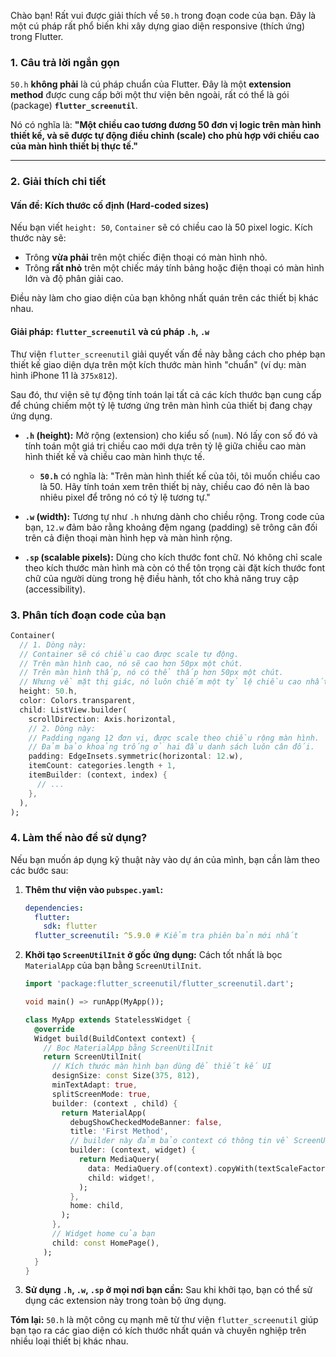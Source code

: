 Chào bạn! Rất vui được giải thích về `50.h` trong đoạn code của bạn. Đây là một cú pháp rất phổ biến khi xây dựng giao diện responsive (thích ứng) trong Flutter.

### 1. Câu trả lời ngắn gọn

`50.h` **không phải** là cú pháp chuẩn của Flutter. Đây là một **extension method** được cung cấp bởi một thư viện bên ngoài, rất có thể là gói (package) **`flutter_screenutil`**.

Nó có nghĩa là: **"Một chiều cao tương đương 50 đơn vị logic trên màn hình thiết kế, và sẽ được tự động điều chỉnh (scale) cho phù hợp với chiều cao của màn hình thiết bị thực tế."**

---

### 2. Giải thích chi tiết

#### Vấn đề: Kích thước cố định (Hard-coded sizes)
Nếu bạn viết `height: 50`, `Container` sẽ có chiều cao là 50 pixel logic. Kích thước này sẽ:
*   Trông **vừa phải** trên một chiếc điện thoại có màn hình nhỏ.
*   Trông **rất nhỏ** trên một chiếc máy tính bảng hoặc điện thoại có màn hình lớn và độ phân giải cao.

Điều này làm cho giao diện của bạn không nhất quán trên các thiết bị khác nhau.

#### Giải pháp: `flutter_screenutil` và cú pháp `.h`, `.w`
Thư viện `flutter_screenutil` giải quyết vấn đề này bằng cách cho phép bạn thiết kế giao diện dựa trên một kích thước màn hình "chuẩn" (ví dụ: màn hình iPhone 11 là `375x812`).

Sau đó, thư viện sẽ tự động tính toán lại tất cả các kích thước bạn cung cấp để chúng chiếm một tỷ lệ tương ứng trên màn hình của thiết bị đang chạy ứng dụng.

*   **`.h` (height):** Mở rộng (extension) cho kiểu số (`num`). Nó lấy con số đó và tính toán một giá trị chiều cao mới dựa trên tỷ lệ giữa chiều cao màn hình thiết kế và chiều cao màn hình thực tế.
    *   **`50.h`** có nghĩa là: "Trên màn hình thiết kế của tôi, tôi muốn chiều cao là 50. Hãy tính toán xem trên thiết bị này, chiều cao đó nên là bao nhiêu pixel để trông nó có tỷ lệ tương tự."

*   **`.w` (width):** Tương tự như `.h` nhưng dành cho chiều rộng. Trong code của bạn, `12.w` đảm bảo rằng khoảng đệm ngang (padding) sẽ trông cân đối trên cả điện thoại màn hình hẹp và màn hình rộng.

*   **`.sp` (scalable pixels):** Dùng cho kích thước font chữ. Nó không chỉ scale theo kích thước màn hình mà còn có thể tôn trọng cài đặt kích thước font chữ của người dùng trong hệ điều hành, tốt cho khả năng truy cập (accessibility).

### 3. Phân tích đoạn code của bạn

```dart
Container(
  // 1. Dòng này:
  // Container sẽ có chiều cao được scale tự động.
  // Trên màn hình cao, nó sẽ cao hơn 50px một chút.
  // Trên màn hình thấp, nó có thể thấp hơn 50px một chút.
  // Nhưng về mặt thị giác, nó luôn chiếm một tỷ lệ chiều cao nhất quán.
  height: 50.h,
  color: Colors.transparent,
  child: ListView.builder(
    scrollDirection: Axis.horizontal,
    // 2. Dòng này:
    // Padding ngang 12 đơn vị, được scale theo chiều rộng màn hình.
    // Đảm bảo khoảng trống ở hai đầu danh sách luôn cân đối.
    padding: EdgeInsets.symmetric(horizontal: 12.w),
    itemCount: categories.length + 1,
    itemBuilder: (context, index) {
      // ...
    },
  ),
);
```

### 4. Làm thế nào để sử dụng?

Nếu bạn muốn áp dụng kỹ thuật này vào dự án của mình, bạn cần làm theo các bước sau:

1.  **Thêm thư viện vào `pubspec.yaml`:**
    ```yaml
    dependencies:
      flutter:
        sdk: flutter
      flutter_screenutil: ^5.9.0 # Kiểm tra phiên bản mới nhất
    ```

2.  **Khởi tạo `ScreenUtilInit` ở gốc ứng dụng:**
    Cách tốt nhất là bọc `MaterialApp` của bạn bằng `ScreenUtilInit`.

    ```dart
    import 'package:flutter_screenutil/flutter_screenutil.dart';

    void main() => runApp(MyApp());

    class MyApp extends StatelessWidget {
      @override
      Widget build(BuildContext context) {
        // Bọc MaterialApp bằng ScreenUtilInit
        return ScreenUtilInit(
          // Kích thước màn hình bạn dùng để thiết kế UI
          designSize: const Size(375, 812),
          minTextAdapt: true,
          splitScreenMode: true,
          builder: (context , child) {
            return MaterialApp(
              debugShowCheckedModeBanner: false,
              title: 'First Method',
              // builder này đảm bảo context có thông tin về ScreenUtil
              builder: (context, widget) {
                return MediaQuery(
                  data: MediaQuery.of(context).copyWith(textScaleFactor: 1.0),
                  child: widget!,
                );
              },
              home: child,
            );
          },
          // Widget home của bạn
          child: const HomePage(),
        );
      }
    }
    ```

3.  **Sử dụng `.h`, `.w`, `.sp` ở mọi nơi bạn cần:**
    Sau khi khởi tạo, bạn có thể sử dụng các extension này trong toàn bộ ứng dụng.

**Tóm lại:** `50.h` là một công cụ mạnh mẽ từ thư viện `flutter_screenutil` giúp bạn tạo ra các giao diện có kích thước nhất quán và chuyên nghiệp trên nhiều loại thiết bị khác nhau.
